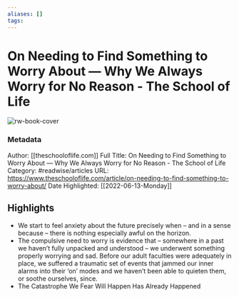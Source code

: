 ```yaml
---
aliases: []
tags:
---
```

# On Needing to Find Something to Worry About — Why We Always Worry for No Reason - The School of Life

![rw-book-cover](https://readwise-assets.s3.amazonaws.com/static/images/article4.6bc1851654a0.png)
### Metadata
Author: [[theschooloflife.com]]
Full Title: On Needing to Find Something to Worry About — Why We Always Worry for No Reason - The School of Life
Category: #readwise/articles
URL: https://www.theschooloflife.com/article/on-needing-to-find-something-to-worry-about/
Date Highlighted: [[2022-06-13-Monday]]

## Highlights
- We start to feel anxiety about the future precisely when – and in a sense because – there is nothing especially awful on the horizon.
- The compulsive need to worry is evidence that – somewhere in a past we haven’t fully unpacked and understood – we underwent something properly worrying and sad. Before our adult faculties were adequately in place, we suffered a traumatic set of events that jammed our inner alarms into their ‘on’ modes and we haven’t been able to quieten them, or soothe ourselves, since.
- The Catastrophe We Fear Will Happen Has Already Happened
